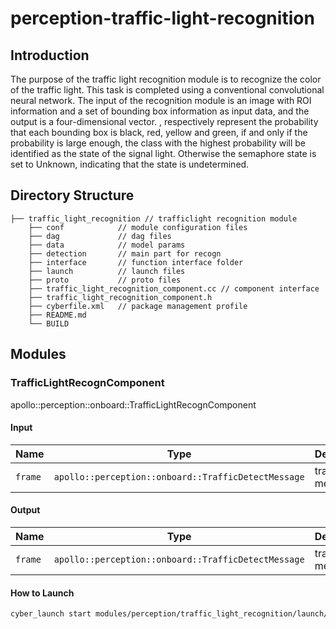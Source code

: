# perception-traffic-light-recognition

## Introduction

The purpose of the traffic light recognition module is to recognize the color of the traffic light. This task is
completed using a conventional convolutional neural network. The input of the recognition module is an image with ROI
information and a set of bounding box information as input data, and the output is a four-dimensional vector. ,
respectively represent the probability that each bounding box is black, red, yellow and green, if and only if the
probability is large enough, the class with the highest probability will be identified as the state of the signal light.
Otherwise the semaphore state is set to Unknown, indicating that the state is undetermined.

## Directory Structure

```
├── traffic_light_recognition // trafficlight recognition module
    ├── conf            // module configuration files
    ├── dag             // dag files
    ├── data            // model params
    ├── detection       // main part for recogn
    ├── interface       // function interface folder
    ├── launch          // launch files
    ├── proto           // proto files
    ├── traffic_light_recognition_component.cc // component interface
    ├── traffic_light_recognition_component.h
    ├── cyberfile.xml   // package management profile
    ├── README.md
    └── BUILD
```

## Modules

### TrafficLightRecognComponent

apollo::perception::onboard::TrafficLightRecognComponent

#### Input

| Name    | Type                                                | Description          |
| ------- | --------------------------------------------------- | -------------------- |
| `frame` | `apollo::perception::onboard::TrafficDetectMessage` | trafficlight message |

#### Output

| Name    | Type                                                | Description          |
| ------- | --------------------------------------------------- | -------------------- |
| `frame` | `apollo::perception::onboard::TrafficDetectMessage` | trafficlight message |

#### How to Launch

```bash
cyber_launch start modules/perception/traffic_light_recognition/launch/traffic_light_recognition.launch
```
